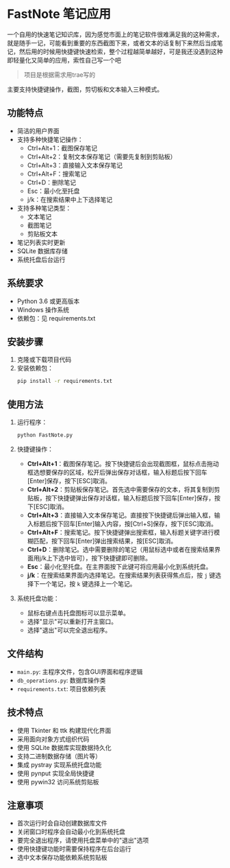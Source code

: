 # FastNote 笔记应用

一个自用的快速笔记知识库，因为感觉市面上的笔记软件很难满足我的这种需求，就是随手一记，可能看到重要的东西截图下来，或者文本的话复制下来然后当成笔记，然后用的时候用快捷键快速检索，整个过程越简单越好，可是我还没遇到这种即轻量化又简单的应用，索性自己写一个吧

> 项目是根据需求用trae写的

主要支持快捷键操作，截图，剪切板和文本输入三种模式。

## 功能特点

- 简洁的用户界面
- 支持多种快捷笔记操作：
  - Ctrl+Alt+1：截图保存笔记
  - Ctrl+Alt+2：复制文本保存笔记（需要先复制到剪贴板）
  - Ctrl+Alt+3：直接输入文本保存笔记
  - Ctrl+Alt+F：搜索笔记
  - Ctrl+D：删除笔记
  - Esc：最小化至托盘
  - j/k：在搜索结果中上下选择笔记
- 支持多种笔记类型：
  - 文本笔记
  - 截图笔记
  - 剪贴板文本
- 笔记列表实时更新
- SQLite 数据库存储
- 系统托盘后台运行

## 系统要求

- Python 3.6 或更高版本
- Windows 操作系统
- 依赖包：见 requirements.txt

## 安装步骤

1. 克隆或下载项目代码
2. 安装依赖包：
   ```bash
   pip install -r requirements.txt
   ```

## 使用方法

1. 运行程序：
   ```bash
   python FastNote.py
   ```

2. 快捷键操作：
   - **Ctrl+Alt+1**：截图保存笔记。按下快捷键后会出现截图框，鼠标点击拖动框选想要保存的区域，松开后弹出保存对话框，输入标题后按下回车[Enter]保存，按下[ESC]取消。
   - **Ctrl+Alt+2**：剪贴板保存笔记。首先选中需要保存的文本，将其复制到剪贴板，按下快捷键弹出保存对话框，输入标题后按下回车[Enter]保存，按下[ESC]取消。
   - **Ctrl+Alt+3**：直接输入文本保存笔记。直接按下快捷键后弹出输入框，输入标题后按下回车[Enter]输入内容，按[Ctrl+S]保存，按下[ESC]取消。
   - **Ctrl+Alt+F**：搜索笔记。按下快捷键弹出搜索框，输入标题关键字进行模糊匹配，按下回车[Enter]弹出搜索结果，按[ESC]取消。
   - **Ctrl+D**：删除笔记。选中需要删除的笔记（用鼠标选中或者在搜索结果界面用j/k上下选中皆可），按下快捷键即可删除。
   - **Esc**：最小化至托盘。在主界面按下此键可将应用最小化到系统托盘。
   - **j/k**：在搜索结果界面内选择笔记。在搜索结果列表获得焦点后，按 `j` 键选择下一个笔记，按 `k` 键选择上一个笔记。

3. 系统托盘功能：
   - 鼠标右键点击托盘图标可以显示菜单。
   - 选择"显示"可以重新打开主窗口。
   - 选择"退出"可以完全退出程序。

## 文件结构

- `main.py`: 主程序文件，包含GUI界面和程序逻辑
- `db_operations.py`: 数据库操作类
- `requirements.txt`: 项目依赖列表

## 技术特点

- 使用 Tkinter 和 ttk 构建现代化界面
- 采用面向对象方式组织代码
- 使用 SQLite 数据库实现数据持久化
- 支持二进制数据存储（图片等）
- 集成 pystray 实现系统托盘功能
- 使用 pynput 实现全局快捷键
- 使用 pywin32 访问系统剪贴板

## 注意事项

- 首次运行时会自动创建数据库文件
- 关闭窗口时程序会自动最小化到系统托盘
- 要完全退出程序，请使用托盘菜单中的"退出"选项
- 使用快捷键功能时需要保持程序在后台运行
- 选中文本保存功能依赖系统剪贴板